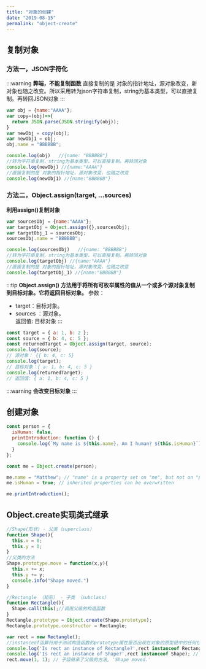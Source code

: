 ```yaml
---
title: "对象的创建"
date: "2019-08-15"
permalink: "object-create"
---
```

## 复制对象
### 方法一，JSON字符化
:::warning
__弊端，不能复制函数__
直接复制的是 对象的指针地址，源对象改变，新对象也随之改变。所以采用转为json字符串复制，string为基本类型，可以直接复制。再转回JSON对象
:::
```js
var obj = {name:"AAAA"};
var copy=(obj)=>{
  return JSON.parse(JSON.stringify(obj));
}
var newObj = copy(obj);
var newObj1 = obj;
obj.name = "BBBBBB";

console.log(obj)   //{name: "BBBBBB"}
//转为字符串复制，string为基本类型，可以直接复制。再转回对象
console.log(newObj) //{name:"AAAA"}
//直接复制的是 对象的指针地址，源对象改变，也随之改变
console.log(newObj1) //{name:"BBBBBB"}
```

### 方法二，Object.assign(target, ...sources)
__利用assign()复制对象__

```js
var sourcesObj = {name:"AAAA"};
var targetObj = Object.assign({},sourcesObj);
var targetObj_1 = sourcesObj;
sourcesObj.name = "BBBBBB";

console.log(sourcesObj)   //{name: "BBBBBB"}
//转为字符串复制，string为基本类型，可以直接复制。再转回对象
console.log(targetObj) //{name:"AAAA"}
//直接复制的是 对象的指针地址，源对象改变，也随之改变
console.log(targetObj_1) //{name:"BBBBBB"}
```
:::tip
__Object.assign() 方法用于将所有可枚举属性的值从一个或多个源对象复制到目标对象。它将返回目标对象。__
参数：
- target：目标对象。
- sources ：源对象。  
返回值: 目标对象
:::
```js
const target = { a: 1, b: 2 };
const source = { b: 4, c: 5 };
const returnedTarget = Object.assign(target, source);
console.log(source);
// 源对象： {{ b: 4, c: 5}
console.log(target);
// 目标对象：{ a: 1, b: 4, c: 5 }
console.log(returnedTarget);
// 返回值: { a: 1, b: 4, c: 5 }
```
:::warning
__会改变目标对象__
:::


## 创建对象
```js
const person = {
  isHuman: false,
  printIntroduction: function () {
    console.log(`My name is ${this.name}. Am I human? ${this.isHuman}`);
  }
};

const me = Object.create(person);

me.name = "Matthew"; // "name" is a property set on "me", but not on "person"
me.isHuman = true; // inherited properties can be overwritten

me.printIntroduction();
```

## Object.create实现类式继承
```js
//Shape(形状) - 父类（superclass）
function Shape(){
  this.x = 0;
  this.y = 0;
}
//父类的方法
Shape.prototype.move = function(x,y){
  this.x += x;
  this.y += y;
  console.info("Shape moved.")
}

//Rectangle （矩形） - 子类 （subclass）
function Rectangle(){
  Shape.call(this);//调用父级的构造函数
}
Rectangle.prototype = Object.create(Shape.prototype);
Rectangle.prototype.constructor = Rectangle;

var rect = new Rectangle();
//instanceof运算符用于测试构造函数的prototype属性是否出现在对象的原型链中的任何位置
console.log('Is rect an instance of Rectangle?',rect instanceof Rectangle); // true
console.log('Is rect an instance of Shape?',rect instanceof Shape); // true
rect.move(1, 1); // 子级继承了父级的方法, 'Shape moved.'
```
